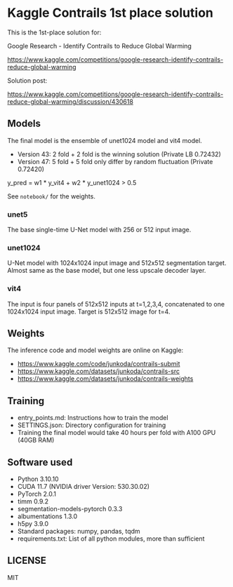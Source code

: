 # Kaggle Contrails 1st place solution

This is the 1st-place solution for:

Google Research - Identify Contrails to Reduce Global Warming

https://www.kaggle.com/competitions/google-research-identify-contrails-reduce-global-warming

Solution post:

https://www.kaggle.com/competitions/google-research-identify-contrails-reduce-global-warming/discussion/430618


## Models

The final model is the ensemble of unet1024 model and vit4 model.

- Version 43: 2 fold + 2 fold is the winning solution (Private LB 0.72432)
- Version 47: 5 fold + 5 fold only differ by random fluctuation (Private 0.72420)

y_pred = w1 * y_vit4 + w2 * y_unet1024 > 0.5

See `notebook/` for the weights.


### unet5

The base single-time U-Net model with 256 or 512 input image.

### unet1024

U-Net model with 1024x1024 input image and 512x512 segmentation target.
Almost same as the base model, but one less upscale decoder layer.

### vit4

The input is four panels of 512x512 inputs at t=1,2,3,4, concatenated to one 1024x1024 input image. Target is 512x512 image for t=4.

## Weights

The inference code and model weights are online on Kaggle:

- https://www.kaggle.com/code/junkoda/contrails-submit
- https://www.kaggle.com/datasets/junkoda/contrails-src
- https://www.kaggle.com/datasets/junkoda/contrails-weights


## Training

- entry_points.md: Instructions how to train the model
- SETTINGS.json: Directory configuration for training
- Training the final model would take 40 hours per fold with A100 GPU (40GB RAM)


## Software used

- Python 3.10.10
- CUDA 11.7 (NVIDIA driver Version: 530.30.02)
- PyTorch 2.0.1
- timm 0.9.2
- segmentation-models-pytorch 0.3.3
- albumentations 1.3.0
- h5py 3.9.0
- Standard packages: numpy, pandas, tqdm
- requirements.txt: List of all python modules, more than sufficient


## LICENSE

MIT
